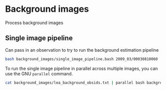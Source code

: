 # Background images

Process background images

## Single image pipeline

Can pass in an observation to try to run the background estimation pipeline

```bash
bash background_images/single_image_pipeline.bash 2009_03/00030810060
```

To run the single image pipeline in parallel across multiple images, you can use the GNU `parallel` command.

```bash
cat background_images/lea_background_obsids.txt | parallel bash background_images/single_image_pipeline.bash
```
